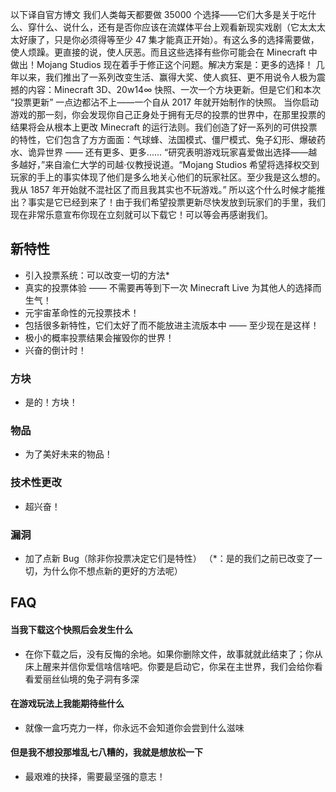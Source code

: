 以下译自官方博文
我们人类每天都要做 35000 个选择——它们大多是关于吃什么、穿什么、说什么，还有是否你应该在流媒体平台上观看新现实戏剧（它太太太太好康了，只是你必须得等至少 47 集才能真正开始）。有这么多的选择需要做，使人烦躁。更直接的说，使人厌恶。而且这些选择有些你可能会在 Minecraft 中做出！Mojang Studios 现在着手于修正这个问题。解决方案是：更多的选择！
几年以来，我们推出了一系列改变生活、赢得大奖、使人疯狂、更不用说令人极为震撼的内容：Minecraft 3D、20w14∞ 快照、一次一个方块更新。但是它们和本次 “投票更新” 一点边都沾不上——一个自从 2017 年就开始制作的快照。
当你启动游戏的那一刻，你会发现你自己正身处于拥有无尽的投票的世界中，在那里投票的结果将会从根本上更改 Minecraft 的运行法则。我们创造了好一系列的可供投票的特性，它们包含了方方面面：气球蜂、法国模式、僵尸模式、兔子幻形、爆破药水、诡异世界 —— 还有更多、更多......
“研究表明游戏玩家喜爱做出选择——越多越好，”来自渝仁大学的司越·仪教授说道。“Mojang Studios 希望将选择权交到玩家的手上的事实体现了他们是多么地关心他们的玩家社区。至少我是这么想的。我从 1857 年开始就不混社区了而且我其实也不玩游戏。”
所以这个什么时候才能推出？事实是它已经到来了！由于我们希望投票更新尽快发放到玩家们的手里，我们现在非常乐意宣布你现在立刻就可以下载它！可以等会再感谢我们。
## 新特性
* 引入投票系统：可以改变一切的方法*
* 真实的投票体验 —— 不需要再等到下一次 Minecraft Live 为其他人的选择而生气！
* 元宇宙革命性的元投票技术！
* 包括很多新特性，它们太好了而不能放进主流版本中 —— 至少现在是这样！
* 极小的概率投票结果会摧毁你的世界！
* 兴奋的倒计时！
### 方块
* 是的！方块！
### 物品
* 为了美好未来的物品！
### 技术性更改
* 超兴奋！
### 漏洞
* 加了点新 Bug（除非你投票决定它们是特性）
（*：是的我们之前已改变了一切，为什么你不想点新的更好的方法呢）
## FAQ
#### 当我下载这个快照后会发生什么
* 在你下载之后，没有反悔的余地。如果你删除文件，故事就就此结束了；你从床上醒来并信你爱信啥信啥吧。你要是启动它，你呆在主世界，我们会给你看看爱丽丝仙境的兔子洞有多深
#### 在游戏玩法上我能期待些什么
* 就像一盒巧克力一样，你永远不会知道你会尝到什么滋味
#### 但是我不想投那堆乱七八糟的，我就是想放松一下
* 最艰难的抉择，需要最坚强的意志！
